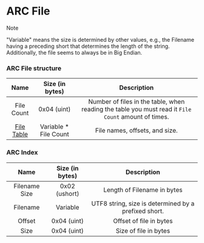 # ARC File
> [!NOTE]
> "Variable" means the size is determined by other values, e.g., the Filename having a preceding short that determines the length of the string.   
> Additionally, the file seems to always be in Big Endian.

### ARC File structure
| Name | Size (in bytes) | Description |
| :-:|:-:|:-:|
| File Count | 0x04 (uint) | Number of files in the table, when reading the table you must read it `File Count` amount of times.
| [File Table](./ARC.md#ARC-Index) | Variable * File Count | File names, offsets, and size.

### ARC Index
| Name | Size (in bytes) | Description |
| :-:|:-:|:-:|
| Filename Size | 0x02 (ushort) | Length of Filename in bytes
| Filename | Variable | UTF8 string, size is determined by a prefixed short.
| Offset | 0x04 (uint) | Offset of file in bytes
| Size | 0x04 (uint) | Size of file in bytes
